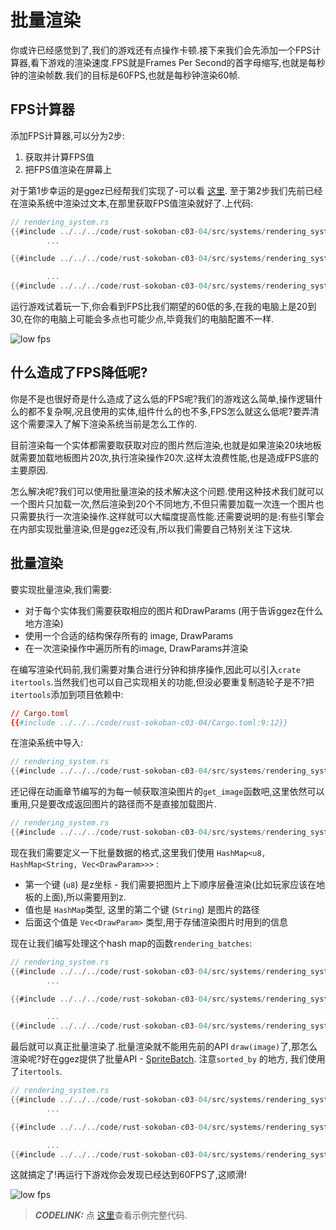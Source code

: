 # 批量渲染

你或许已经感觉到了,我们的游戏还有点操作卡顿.接下来我们会先添加一个FPS计算器,看下游戏的渲染速度.FPS就是Frames Per Second的首字母缩写,也就是每秒钟的渲染帧数.我们的目标是60FPS,也就是每秒钟渲染60帧.

## FPS计算器
添加FPS计算器,可以分为2步:
1. 获取并计算FPS值
1. 把FPS值渲染在屏幕上

对于第1步幸运的是ggez已经帮我们实现了-可以看 [这里](https://docs.rs/ggez/0.1.0/ggez/timer/fn.get_fps.html). 至于第2步我们先前已经在渲染系统中渲染过文本,在那里获取FPS值渲染就好了.上代码:

```rust
// rendering_system.rs
{{#include ../../../code/rust-sokoban-c03-04/src/systems/rendering_system.rs:66}}
        ...

{{#include ../../../code/rust-sokoban-c03-04/src/systems/rendering_system.rs:114:118}}

        ...
{{#include ../../../code/rust-sokoban-c03-04/src/systems/rendering_system.rs:123}}
```

运行游戏试着玩一下,你会看到FPS比我们期望的60低的多,在我的电脑上是20到30,在你的电脑上可能会多点也可能少点,毕竟我们的电脑配置不一样.

![low fps](./images/low_fps.png)

## 什么造成了FPS降低呢?
你是不是也很好奇是什么造成了这么低的FPS呢?我们的游戏这么简单,操作逻辑什么的都不复杂啊,况且使用的实体,组件什么的也不多,FPS怎么就这么低呢?要弄清这个需要深入了解下渲染系统当前是怎么工作的.

目前渲染每一个实体都需要取获取对应的图片然后渲染,也就是如果渲染20块地板就需要加载地板图片20次,执行渲染操作20次.这样太浪费性能,也是造成FPS底的主要原因.

怎么解决呢?我们可以使用批量渲染的技术解决这个问题.使用这种技术我们就可以一个图片只加载一次,然后渲染到20个不同地方,不但只需要加载一次连一个图片也只需要执行一次渲染操作.这样就可以大幅度提高性能.还需要说明的是:有些引擎会在内部实现批量渲染,但是ggez还没有,所以我们需要自己特别关注下这块.

## 批量渲染
要实现批量渲染,我们需要:
* 对于每个实体我们需要获取相应的图片和DrawParams (用于告诉ggez在什么地方渲染)
* 使用一个合适的结构保存所有的 image, DrawParams
* 在一次渲染操作中遍历所有的image, DrawParams并渲染

在编写渲染代码前,我们需要对集合进行分钟和排序操作,因此可以引入`crate itertools`.当然我们也可以自己实现相关的功能,但没必要重复制造轮子是不?把`itertools`添加到项目依赖中:

```toml
// Cargo.toml
{{#include ../../../code/rust-sokoban-c03-04/Cargo.toml:9:12}}
```

在渲染系统中导入:

```rust
// rendering_system.rs
{{#include ../../../code/rust-sokoban-c03-04/src/systems/rendering_system.rs:11}}
```

还记得在动画章节编写的为每一帧获取渲染图片的`get_image`函数吧,这里依然可以重用,只是要改成返回图片的路径而不是直接加载图片.

```rust
// rendering_system.rs
{{#include ../../../code/rust-sokoban-c03-04/src/systems/rendering_system.rs:36:53}}
```

现在我们需要定义一下批量数据的格式,这里我们使用 `HashMap<u8, HashMap<String, Vec<DrawParam>>>` :
* 第一个键 (`u8`) 是z坐标 - 我们需要把图片上下顺序层叠渲染(比如玩家应该在地板的上面),所以需要用到z.
* 值也是 `HashMap`类型, 这里的第二个键 (`String`) 是图片的路径
* 后面这个值是 `Vec<DrawParam>` 类型,用于存储渲染图片时用到的信息

现在让我们编写处理这个hash map的函数`rendering_batches`:

```rust
// rendering_system.rs
{{#include ../../../code/rust-sokoban-c03-04/src/systems/rendering_system.rs:66}}
        ...

{{#include ../../../code/rust-sokoban-c03-04/src/systems/rendering_system.rs:72:94}}

        ...
{{#include ../../../code/rust-sokoban-c03-04/src/systems/rendering_system.rs:123}}
```

最后就可以真正批量渲染了.批量渲染就不能用先前的API `draw(image)`了,那怎么渲染呢?好在ggez提供了批量API - [SpriteBatch](https://docs.rs/ggez/0.5.1/ggez/graphics/spritebatch/struct.SpriteBatch.html). 注意`sorted_by` 的地方, 我们使用了`itertools`. 

```rust
// rendering_system.rs
{{#include ../../../code/rust-sokoban-c03-04/src/systems/rendering_system.rs:66}}
        ...

{{#include ../../../code/rust-sokoban-c03-04/src/systems/rendering_system.rs:96:112}}

        ...
{{#include ../../../code/rust-sokoban-c03-04/src/systems/rendering_system.rs:123}}
```

这就搞定了!再运行下游戏你会发现已经达到60FPS了,这顺滑!

![low fps](./images/high_fps.png)

> **_CODELINK:_**  点 [这里](https://github.com/iolivia/rust-sokoban/tree/master/code/rust-sokoban-c03-04)查看示例完整代码.